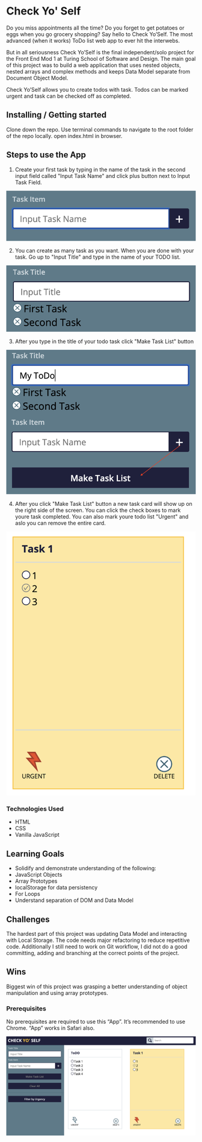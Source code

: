 # Check Yo' Self

Do you miss appointments all the time? Do you forget to get potatoes or
eggs when you go grocery shopping?
Say hello to Check Yo’Self.
The most advanced (when it works) ToDo list web app to ever hit the interwebs.

But in all seriousness Check Yo’Self is the final independent/solo project for the Front End Mod 1 at Turing School of Software and Design.  The main goal of this project was to build a web application that uses nested objects, nested arrays and complex methods and keeps Data Model separate from Document Object Model.

Check Yo’Self allows you to create todos with task. Todos can be marked urgent and task can be checked off as completed.

## Installing / Getting started

Clone down the repo. Use terminal commands to navigate to the root folder of the repo locally. open index.html in browser.

## Steps to use the App

 1. Create your first task by typing in the name of the task in the second input field called "Input Task Name" and
 click plus button next to Input Task Field.

![](ScreenShots/shot_1.png)

2.  You can create as many task as you want. When you are done with your task. Go up to "Input Title" and type in the name
of your TODO list.

![](ScreenShots/shot_2.png)

3. After you type in the title of your todo task click "Make Task List" button

![](ScreenShots/shot_3.png)

4. After you click "Make Task List" button a new task card will show up on the right side of the screen. You can click the
check boxes to mark youre task completed. You can also mark youre todo list  "Urgent" and aslo you can remove the entire card.

![](ScreenShots/shot_4.png)


### Technologies Used

* HTML
* CSS
* Vanilla JavaScript  

## Learning Goals

* Solidify and demonstrate understanding of the following:
* JavaScript Objects
* Array Prototypes
* localStorage for data persistency
* For Loops
* Understand separation of DOM and Data Model

## Challenges

The hardest part of this project was updating Data Model and interacting with Local Storage.
The code needs major refactoring to reduce repetitive code. Additionally I still need to
work on Git workflow, I did not do a good committing, adding and branching at the correct
points of the project.

## Wins
Biggest win of this project was grasping a better understanding of object manipulation and using
array prototypes.

### Prerequisites

No prerequisites are required to use this “App”. It’s recommended to use Chrome. “App” works in Safari also.  


![](ScreenShots/shot_5.png)
